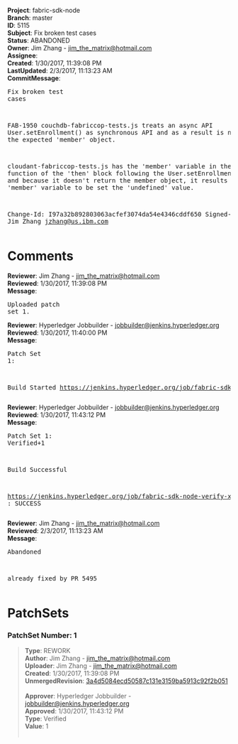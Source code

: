 <strong>Project</strong>: fabric-sdk-node<br><strong>Branch</strong>: master<br><strong>ID</strong>: 5115<br><strong>Subject</strong>: Fix broken test cases<br><strong>Status</strong>: ABANDONED<br><strong>Owner</strong>: Jim Zhang - jim_the_matrix@hotmail.com<br><strong>Assignee</strong>:<br><strong>Created</strong>: 1/30/2017, 11:39:08 PM<br><strong>LastUpdated</strong>: 2/3/2017, 11:13:23 AM<br><strong>CommitMessage</strong>:<br><pre>Fix broken test cases

FAB-1950
couchdb-fabriccop-tests.js treats an async API
User.setEnrollment() as synchronous API and as a result is not
getting the expected 'member' object.

cloudant-fabriccop-tests.js has the 'member' variable in the
callback function of the 'then' block following the
User.setEnrollment() call, and because it doesn't return the
member object, it results in the 'member' variable to be set the
'undefined' value.

Change-Id: I97a32b892803063acfef3074da54e4346cddf650
Signed-off-by: Jim Zhang <jzhang@us.ibm.com>
</pre><h1>Comments</h1><strong>Reviewer</strong>: Jim Zhang - jim_the_matrix@hotmail.com<br><strong>Reviewed</strong>: 1/30/2017, 11:39:08 PM<br><strong>Message</strong>: <pre>Uploaded patch set 1.</pre><strong>Reviewer</strong>: Hyperledger Jobbuilder - jobbuilder@jenkins.hyperledger.org<br><strong>Reviewed</strong>: 1/30/2017, 11:40:00 PM<br><strong>Message</strong>: <pre>Patch Set 1:

Build Started https://jenkins.hyperledger.org/job/fabric-sdk-node-verify-x86_64/371/</pre><strong>Reviewer</strong>: Hyperledger Jobbuilder - jobbuilder@jenkins.hyperledger.org<br><strong>Reviewed</strong>: 1/30/2017, 11:43:12 PM<br><strong>Message</strong>: <pre>Patch Set 1: Verified+1

Build Successful 

https://jenkins.hyperledger.org/job/fabric-sdk-node-verify-x86_64/371/ : SUCCESS</pre><strong>Reviewer</strong>: Jim Zhang - jim_the_matrix@hotmail.com<br><strong>Reviewed</strong>: 2/3/2017, 11:13:23 AM<br><strong>Message</strong>: <pre>Abandoned

already fixed by PR 5495</pre><h1>PatchSets</h1><h3>PatchSet Number: 1</h3><blockquote><strong>Type</strong>: REWORK<br><strong>Author</strong>: Jim Zhang - jim_the_matrix@hotmail.com<br><strong>Uploader</strong>: Jim Zhang - jim_the_matrix@hotmail.com<br><strong>Created</strong>: 1/30/2017, 11:39:08 PM<br><strong>UnmergedRevision</strong>: [3a4d5084ecd50587c131e3159ba5913c92f2b051](https://github.com/hyperledger-gerrit-archive/fabric-sdk-node/commit/3a4d5084ecd50587c131e3159ba5913c92f2b051)<br><br><strong>Approver</strong>: Hyperledger Jobbuilder - jobbuilder@jenkins.hyperledger.org<br><strong>Approved</strong>: 1/30/2017, 11:43:12 PM<br><strong>Type</strong>: Verified<br><strong>Value</strong>: 1<br><br></blockquote>
